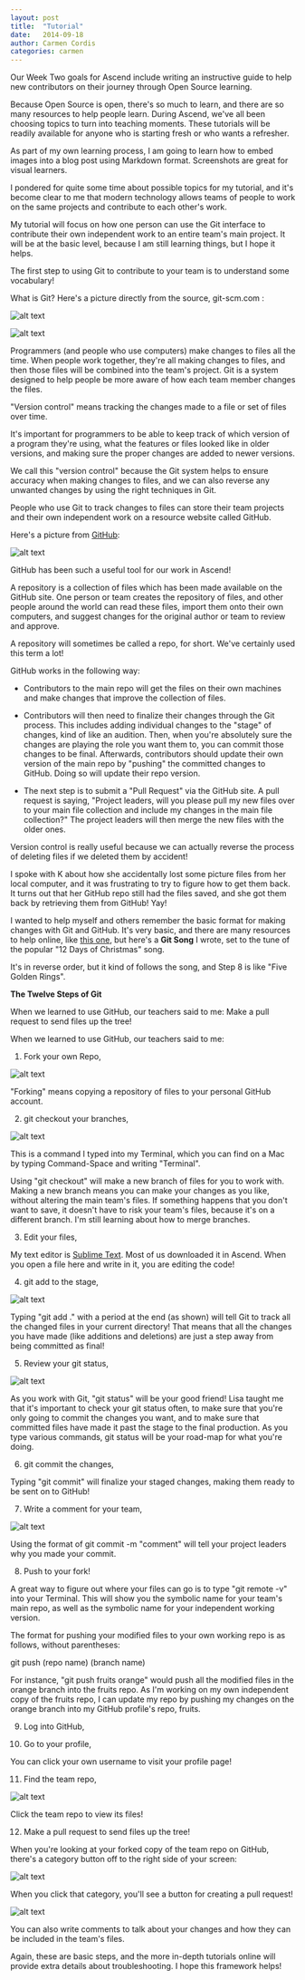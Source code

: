 ```yaml
---
layout: post
title:  "Tutorial"
date:   2014-09-18
author: Carmen Cordis
categories: carmen
---
```


Our Week Two goals for Ascend include writing an instructive guide to help new contributors on their journey through Open Source learning.

Because Open Source is open, there's so much to learn, and there are so many resources to help people learn.  During Ascend, we've all been choosing topics to turn into teaching moments.  These tutorials will be readily available for anyone who is starting fresh or who wants a refresher.

As part of my own learning process, I am going to learn how to embed images into a blog post using Markdown format.  Screenshots are great for visual learners.

I pondered for quite some time about possible topics for my tutorial, and it's become clear to me that modern technology allows teams of people to work on the same projects and contribute to each other's work.

My tutorial will focus on how one person can use the Git interface to contribute their own independent work to an entire team's main project.  It will be at the basic level, because I am still learning things, but I hope it helps.

The first step to using Git to contribute to your team is to understand some vocabulary!

What is Git?  Here's a picture directly from the source, git-scm.com :

![alt text](images/git_scm_site.png)

![alt text](images/git_explanation.png)

Programmers (and people who use computers) make changes to files all the time.  When people work together, they're all making changes to files, and then those files will be combined into the team's project.  Git is a system designed to help people be more aware of how each team member changes the files.

"Version control" means tracking the changes made to a file or set of files over time.

It's important for programmers to be able to keep track of which version of a program they're using, what the features or files looked like in older versions, and making sure the proper changes are added to newer versions.

We call this "version control" because the Git system helps to ensure accuracy when making changes to files, and we can also reverse any unwanted changes by using the right techniques in Git.

People who use Git to track changes to files can store their team projects and their own independent work on a resource website called GitHub.

Here's a picture from [GitHub](https://github.com):

![alt text](images/github_bootcamp)

GitHub has been such a useful tool for our work in Ascend!

A repository is a collection of files which has been made available on the GitHub site.  One person or team creates the repository of files, and other people around the world can read these files, import them onto their own computers, and suggest changes for the original author or team to review and approve.

A repository will sometimes be called a repo, for short.  We've certainly used this term a lot!

GitHub works in the following way:

+ Contributors to the main repo will get the files on their own machines and make changes that improve the collection of files.

+ Contributors will then need to finalize their changes through the Git process.  This includes adding individual changes to the "stage" of changes, kind of like an audition.  Then, when you're absolutely sure the changes are playing the role you want them to, you can commit those changes to be final.  Afterwards, contributors should update their own version of the main repo by "pushing" the committed changes to GitHub.  Doing so will update their repo version.

+ The next step is to submit a "Pull Request" via the GitHub site.  A pull request is saying, "Project leaders, will you please pull my new files over to your main file collection and include my changes in the main file collection?"  The project leaders will then merge the new files with the older ones.

Version control is really useful because we can actually reverse the process of deleting files if we deleted them by accident!

I spoke with K about how she accidentally lost some picture files from her local computer, and it was frustrating to try to figure how to get them back.  It turns out that her GitHub repo still had the files saved, and she got them back by retrieving them from GitHub!  Yay!

I wanted to help myself and others remember the basic format for making changes with Git and GitHub.  It's very basic, and there are many resources to help online, like [this one](https://dl.dropboxusercontent.com/u/8332480/Git%20Index%20Cheat%20Sheet.pdf), but here's a **Git Song** I wrote, set to the tune of the popular "12 Days of Christmas" song.

It's in reverse order, but it kind of follows the song, and Step 8 is like "Five Golden Rings".

**The Twelve Steps of Git**

When we learned to use GitHub, our teachers said to me: Make a pull request to send files up the tree!

When we learned to use GitHub, our teachers said to me:

1) Fork your own Repo,

![alt text](images/forking.png)

"Forking" means copying a repository of files to your personal GitHub account.

2) git checkout your branches,

![alt text](images/branches.png)

This is a command I typed into my Terminal, which you can find on a Mac by typing Command-Space and writing "Terminal".

Using "git checkout" will make a new branch of files for you to work with.  Making a new branch means you can make your changes as you like, without altering the main team's files.  If something happens that you don't want to save, it doesn't have to risk your team's files, because it's on a different branch.  I'm still learning about how to merge branches.

3) Edit your files,

My text editor is [Sublime Text](http://www.sublimetext.com/).  Most of us downloaded it in Ascend.  When you open a file here and write in it, you are editing the code!

4) git add to the stage,

![alt text](images/git_add.png)

Typing "git add ." with a period at the end (as shown) will tell Git to track all the changed files in your current directory!  That means that all the changes you have made (like additions and deletions) are just a step away from being committed as final!

5) Review your git status,

![alt text](images/git_status.png)

As you work with Git, "git status" will be your good friend!  Lisa taught me that it's important to check your git status often, to make sure that you're only going to commit the changes you want, and to make sure that committed files have made it past the stage to the final production.  As you type various commands, git status will be your road-map for what you're doing.

6) git commit the changes,

Typing "git commit" will finalize your staged changes, making them ready to be sent on to GitHub!

7) Write a comment for your team,

![alt text](images/comment.png)

Using the format of git commit -m "comment" will tell your project leaders why you made your commit.

8) Push to your fork!

A great way to figure out where your files can go is to type "git remote -v" into your Terminal.  This will show you the symbolic name for your team's main repo, as well as the symbolic name for your independent working version.

The format for pushing your modified files to your own working repo is as follows, without parentheses:

git push (repo name) (branch name)

For instance, "git push fruits orange" would push all the modified files in the orange branch into the fruits repo.  As I'm working on my own independent copy of the fruits repo, I can update my repo by pushing my changes on the orange branch into my GitHub profile's repo, fruits.

9) Log into GitHub,

10) Go to your profile,

You can click your own username to visit your profile page!

11) Find the team repo,

![alt text](images/team_repo.png)

Click the team repo to view its files!

12) Make a pull request to send files up the tree!

When you're looking at your forked copy of the team repo on GitHub, there's a category button off to the right side of your screen:

![alt text](images/pull_request)

When you click that category, you'll see a button for creating a pull request!

![alt text](images/pull_request_create)

You can also write comments to talk about your changes and how they can be included in the team's files.

Again, these are basic steps, and the more in-depth tutorials online will provide extra details about troubleshooting.  I hope this framework helps!
